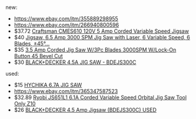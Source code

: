 new:
- https://www.ebay.com/itm/355889298955
- https://www.ebay.com/itm/266940800596
- $37.72 [Craftsman CMES610 120V 5 Amp Corded Variable Speed Jigsaw](https://www.ebay.com/itm/286212088658)
- $40 [Jigsaw, 6.5 Amp 3000 SPM Jig Saw with Laser, 6 Variable Speed, 6 Blades, ±45°...](https://www.ebay.com/itm/355889298955)
- $35 [3.5 Amp Corded Jig Saw W/3Pc Blades 3000SPM W/Lock-On Button 45 Bevel Cut](https://www.ebay.com/itm/375952566516)
- $30 [BLACK+DECKER 4.5A JIG SAW - BDEJS300C](https://www.ebay.com/itm/266940800596)

used:
- $15 [HYCHIKA 6.7A JIG SAW](https://www.ebay.com/itm/156653591479)
- https://www.ebay.com/itm/365347587523
- $32.89 [Ryobi JS651L1 6.1A Corded Variable Speed Orbital Jig Saw Tool Only Z10](https://www.ebay.com/itm/305980101123)
- $26 [BLACK+DECKER 4.5 Amp Jigsaw (BDEJS300C) USED](https://www.ebay.com/itm/186690861700)
